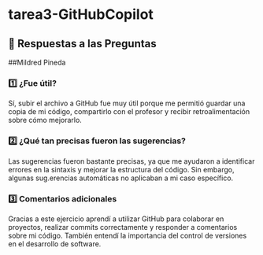 # tarea3-GitHubCopilot
## 📌 Respuestas a las Preguntas  
##Mildred Pineda
### 1️⃣ ¿Fue útil?  
Sí, subir el archivo a GitHub fue muy útil porque me permitió guardar una copia de mi código, compartirlo con el profesor y recibir retroalimentación sobre cómo mejorarlo.  

### 2️⃣ ¿Qué tan precisas fueron las sugerencias?  
Las sugerencias fueron bastante precisas, ya que me ayudaron a identificar errores en la sintaxis y mejorar la estructura del código. Sin embargo, algunas sug.erencias automáticas no aplicaban a mi caso específico.  

### 3️⃣ Comentarios adicionales  
Gracias a este ejercicio aprendí a utilizar GitHub para colaborar en proyectos, realizar commits correctamente y responder a comentarios sobre mi código. También entendí la importancia del control de versiones en el desarrollo de software.  


